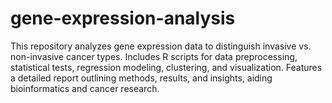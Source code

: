 # gene-expression-analysis
This repository analyzes gene expression data to distinguish invasive vs. non-invasive cancer types. Includes R scripts for data preprocessing, statistical tests, regression modeling, clustering, and visualization. Features a detailed report outlining methods, results, and insights, aiding bioinformatics and cancer research.
